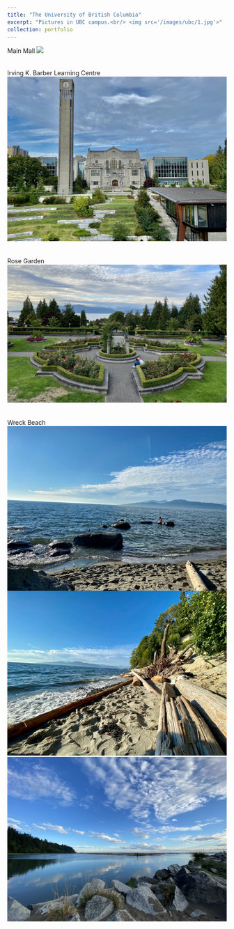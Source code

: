 ```yaml
---
title: "The University of British Columbia"
excerpt: "Pictures in UBC campus.<br/> <img src='/images/ubc/1.jpg'>"
collection: portfolio
---
```

Main Mall
<img src='/images/ubc/2.jpg'><br/><br/><br/>
Irving K. Barber Learning Centre
<img src='/images/ubc/3.jpg'><br/><br/><br/>
Rose Garden
<img src='/images/ubc/4.jpg'><br/><br/><br/>
Wreck Beach
<img src='/images/ubc/5.jpg'>
<img src='/images/ubc/6.jpg'>
